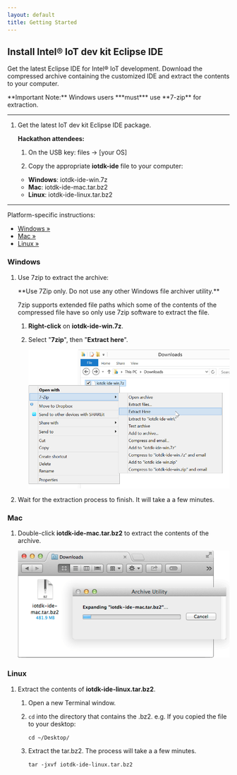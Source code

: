 ```yaml
---
layout: default
title: Getting Started
---
```


## Install Intel® IoT dev kit Eclipse IDE

Get the latest Eclipse IDE for Intel® IoT development. Download the compressed archive containing the customized IDE and extract the contents to your computer. 

<div class="callout danger" markdown="1">
**Important Note:** Windows users ***must*** use **7-zip** for extraction.
</div>

---

1. Get the latest IoT dev kit Eclipse IDE package.

    **Hackathon attendees:**
    
    1. On the USB key: files → [your OS]
    
    2. Copy the appropriate **iotdk-ide** file to your computer:
      * **Windows**: iotdk-ide-win.7z
      * **Mac**: iotdk-ide-mac.tar.bz2 
      * **Linux**: iotdk-ide-linux.tar.bz2

---

Platform-specific instructions:

* [Windows »](#windows)
* [Mac »](#mac)
* [Linux »](#linux)


### Windows


1. Use 7zip to extract the archive: 

    <div class="callout danger" markdown="1">
    **Use 7Zip only. Do not use any other Windows file archiver utility.**

    7zip supports extended file paths which some of the contents of the compressed file have so only use 7zip software to extract the file. 
    </div>

    1. **Right-click** on **iotdk-ide-win.7z**.

    2. Select "**7zip**", then "**Extract here**". 

        ![The "Extract here" option in the Windows Explorer file context menu](images/7zip-extract_context_menu.png)

2. Wait for the extraction process to finish. It will take a a few minutes.


### Mac

1. Double-click **iotdk-ide-mac.tar.bz2** to extract the contents of the archive.

    ![The 7-Zip archive being extracted by Mac Archive Utility](images/7zip-mac_archive_utility.png)


### Linux

1. Extract the contents of **iotdk-ide-linux.tar.bz2**.

    1. Open a new Terminal window.

    2. `cd` into the directory that contains the .bz2. e.g. If you copied the file to your desktop: 

        ```
        cd ~/Desktop/
        ```

    3. Extract the tar.bz2. The process will take a a few minutes. 

        ```
        tar -jxvf iotdk-ide-linux.tar.bz2
        ```
